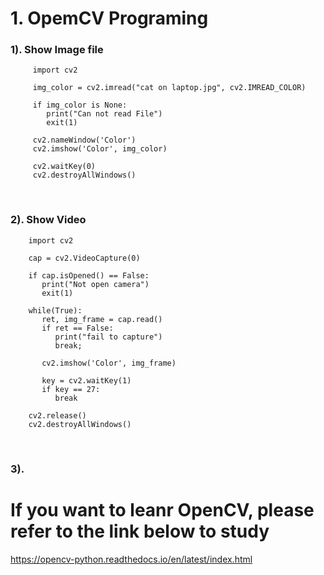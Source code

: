 # 1. OpemCV Programing

### 1). Show Image file 

         import cv2
         
         img_color = cv2.imread("cat on laptop.jpg", cv2.IMREAD_COLOR)
         
         if img_color is None:
            print("Can not read File")
            exit(1)
            
         cv2.nameWindow('Color')
         cv2.imshow('Color', img_color)
         
         cv2.waitKey(0)
         cv2.destroyAllWindows()
        
<br/>

### 2). Show Video

        import cv2
        
        cap = cv2.VideoCapture(0)
        
        if cap.isOpened() == False:
           print("Not open camera")
           exit(1)
           
        while(True):
           ret, img_frame = cap.read()
           if ret == False:
              print("fail to capture")
              break;
              
           cv2.imshow('Color', img_frame)
           
           key = cv2.waitKey(1)
           if key == 27:
              break
              
        cv2.release()
        cv2.destroyAllWindows()
        
<br/>

### 3). 

      
      
      
# If you want to leanr OpenCV, please refer to the link below to study
https://opencv-python.readthedocs.io/en/latest/index.html

